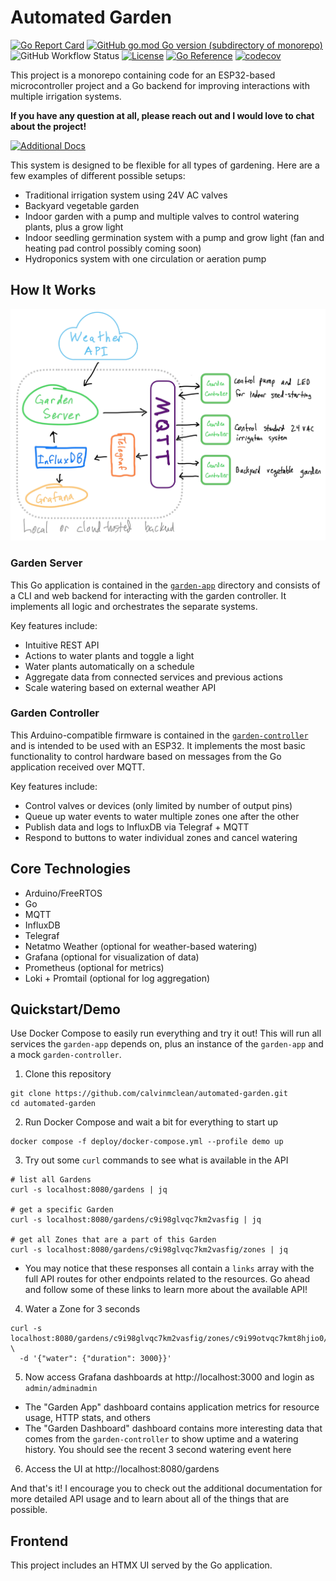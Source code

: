 # Automated Garden

[![Go Report Card](https://goreportcard.com/badge/github.com/calvinmclean/automated-garden)](https://goreportcard.com/report/github.com/calvinmclean/automated-garden)
[![GitHub go.mod Go version (subdirectory of monorepo)](https://img.shields.io/github/go-mod/go-version/calvinmclean/automated-garden?filename=garden-app%2Fgo.mod)](https://github.com/calvinmclean/automated-garden/blob/main/garden-app/go.mod)
![GitHub Workflow Status](https://img.shields.io/github/actions/workflow/status/calvinmclean/automated-garden/main.yml?branch=main)
[![License](https://img.shields.io/github/license/calvinmclean/automated-garden)](https://github.com/calvinmclean/automated-garden/blob/main/LICENSE)
[![Go Reference](https://pkg.go.dev/badge/github.com/calvinmclean/automated-garden/garden-app.svg)](https://pkg.go.dev/github.com/calvinmclean/automated-garden/garden-app)
[![codecov](https://codecov.io/gh/calvinmclean/automated-garden/branch/main/graph/badge.svg?token=20LWQYHKE8)](https://codecov.io/gh/calvinmclean/automated-garden)


This project is a monorepo containing code for an ESP32-based microcontroller project and a Go backend for improving interactions with multiple irrigation systems.

**If you have any question at all, please reach out and I would love to chat about the project!**

[![Additional Docs](https://img.shields.io/badge/View-Documentation-3271a8?style=for-the-badge)](https://calvinmclean.github.io/automated-garden)

This system is designed to be flexible for all types of gardening. Here are a few examples of different possible setups:
  - Traditional irrigation system using 24V AC valves
  - Backyard vegetable garden
  - Indoor garden with a pump and multiple valves to control watering plants, plus a grow light
  - Indoor seedling germination system with a pump and grow light (fan and heating pad control possibly coming soon)
  - Hydroponics system with one circulation or aeration pump

## How It Works

![Garden](docs/_images/FlowDiagram.png?raw=true)

### Garden Server
This Go application is contained in the [`garden-app`](./garden-app) directory and consists of a CLI and web backend for interacting with the garden controller. It implements all logic and orchestrates the separate systems.

Key features include:
  - Intuitive REST API
  - Actions to water plants and toggle a light
  - Water plants automatically on a schedule
  - Aggregate data from connected services and previous actions
  - Scale watering based on external weather API

### Garden Controller
This Arduino-compatible firmware is contained in the [`garden-controller`](./garden-controller) and is intended to be used with an ESP32. It implements the most basic functionality to control hardware based on messages from the Go application received over MQTT.

Key features include:
  - Control valves or devices (only limited by number of output pins)
  - Queue up water events to water multiple zones one after the other
  - Publish data and logs to InfluxDB via Telegraf + MQTT
  - Respond to buttons to water individual zones and cancel watering

## Core Technologies
- Arduino/FreeRTOS
- Go
- MQTT
- InfluxDB
- Telegraf
- Netatmo Weather (optional for weather-based watering)
- Grafana (optional for visualization of data)
- Prometheus (optional for metrics)
- Loki + Promtail (optional for log aggregation)

## Quickstart/Demo
Use Docker Compose to easily run everything and try it out! This will run all services the `garden-app` depends on, plus an instance of the `garden-app` and a mock `garden-controller`.

1. Clone this repository
  ```shell
  git clone https://github.com/calvinmclean/automated-garden.git
  cd automated-garden
  ```

2. Run Docker Compose and wait a bit for everything to start up
  ```shell
  docker compose -f deploy/docker-compose.yml --profile demo up
  ```

3. Try out some `curl` commands to see what is available in the API
  ```shell
  # list all Gardens
  curl -s localhost:8080/gardens | jq

  # get a specific Garden
  curl -s localhost:8080/gardens/c9i98glvqc7km2vasfig | jq

  # get all Zones that are a part of this Garden
  curl -s localhost:8080/gardens/c9i98glvqc7km2vasfig/zones | jq
  ```
  - You may notice that these responses all contain a `links` array with the full API routes for other endpoints related to the resources. Go ahead and follow some of these links to learn more about the available API!

4. Water a Zone for 3 seconds
  ```shell
  curl -s localhost:8080/gardens/c9i98glvqc7km2vasfig/zones/c9i99otvqc7kmt8hjio0/action \
    -d '{"water": {"duration": 3000}}'
  ```

5. Now access Grafana dashboards at http://localhost:3000 and login as `admin/adminadmin`
  - The "Garden App" dashboard contains application metrics for resource usage, HTTP stats, and others
  - The "Garden Dashboard" dashboard contains more interesting data that comes from the `garden-controller` to show uptime and a watering history. You should see the recent 3 second watering event here

6. Access the UI at http://localhost:8080/gardens 

And that's it! I encourage you to check out the additional documentation for more detailed API usage and to learn about all of the things that are possible.

## Frontend
This project includes an HTMX UI served by the Go application.
